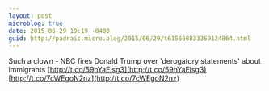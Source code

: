 ```yaml
---
layout: post
microblog: true
date: 2015-06-29 19:19 -0400
guid: http://padraic.micro.blog/2015/06/29/t615660833369124864.html
---
```

Such a clown - NBC fires Donald Trump over 'derogatory statements' about immigrants [http://t.co/59hYaElsg3](http://t.co/59hYaElsg3) [http://t.co/7cWEgoN2nz](http://t.co/7cWEgoN2nz)
